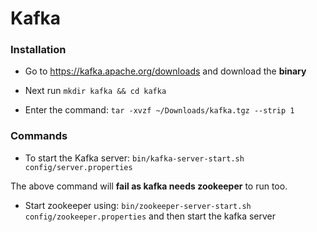 # Kafka

### Installation

- Go to <https://kafka.apache.org/downloads> and download the **binary**

- Next run `mkdir kafka && cd kafka`

- Enter the command: `tar -xvzf ~/Downloads/kafka.tgz --strip 1`

### Commands

- To start the Kafka server: `bin/kafka-server-start.sh config/server.properties`

The above command will **fail as kafka needs zookeeper** to run too.

- Start zookeeper using: `bin/zookeeper-server-start.sh config/zookeeper.properties` and then start the kafka server
